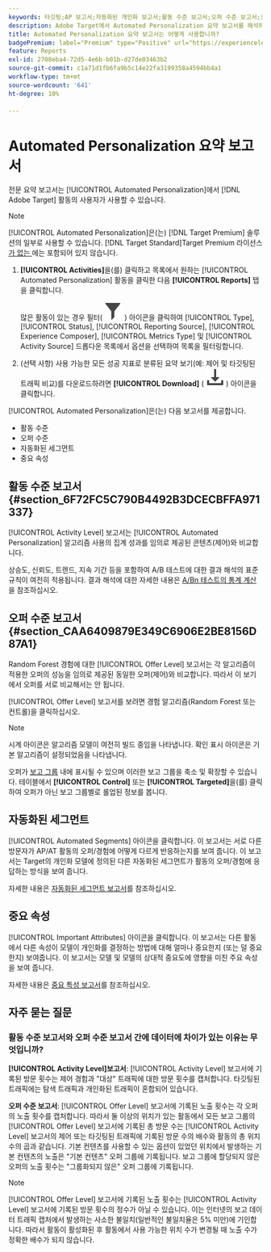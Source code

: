 ```yaml
---
keywords: 타깃팅;AP 보고서;자동화된 개인화 보고서;활동 수준 보고서;오퍼 수준 보고서;오퍼 세부 사항 보고서;faq
description: Adobe Target에서 Automated Personalization 요약 보고서를 해석하는 방법에 대해 알아봅니다. 이 보고서에서 자동화된 세그먼트 및 중요 속성 보고서로 전환할 수 있습니다.
title: Automated Personalization 요약 보고서는 어떻게 사용합니까?
badgePremium: label="Premium" type="Positive" url="https://experienceleague.adobe.com/docs/target/using/introduction/intro.html?lang=en#premium newtab=true" tooltip="Target Premium에 포함된 내용을 확인합니다."
feature: Reports
exl-id: 2708eba4-72d5-4e6b-b01b-d27de03463b2
source-git-commit: c1a71d1fb6fa9b5c14e22fa3199358a4594bb4a1
workflow-type: tm+mt
source-wordcount: '641'
ht-degree: 10%

---
```


# Automated Personalization 요약 보고서

전문 요약 보고서는 [!UICONTROL Automated Personalization]에서 [!DNL Adobe Target] 활동의 사용자가 사용할 수 있습니다.

>[!NOTE]
>
>[!UICONTROL Automated Personalization]은(는) [!DNL Target Premium] 솔루션의 일부로 사용할 수 있습니다. [!DNL Target Standard]Target Premium 라이선스[가 없는 ](/help/main/c-intro/intro.md#premium)에는 포함되어 있지 않습니다.

1. **[!UICONTROL Activities]**&#x200B;을(를) 클릭하고 목록에서 원하는 [!UICONTROL Automated Personalization] 활동을 클릭한 다음 **[!UICONTROL Reports]** 탭을 클릭합니다.

   많은 활동이 있는 경우 필터( ![필터 아이콘](/help/main/assets/icons/Filter.svg) ) 아이콘을 클릭하여 [!UICONTROL Type], [!UICONTROL Status], [!UICONTROL Reporting Source], [!UICONTROL Experience Composer], [!UICONTROL Metrics Type] 및 [!UICONTROL Activity Source] 드롭다운 목록에서 옵션을 선택하여 목록을 필터링합니다.

1. (선택 사항) 사용 가능한 모든 성공 지표로 분류된 요약 보기(예: 제어 및 타깃팅된 트래픽 비교)를 다운로드하려면 **[!UICONTROL Download]** ( ![다운로드 아이콘](/help/main/assets/icons/Download.svg) ) 아이콘을 클릭합니다.

[!UICONTROL Automated Personalization]은(는) 다음 보고서를 제공합니다.

* 활동 수준
* 오퍼 수준
* 자동화된 세그먼트
* 중요 속성

## 활동 수준 보고서 {#section_6F72FC5C790B4492B3DCECBFFA971337}

[!UICONTROL Activity Level] 보고서는 [!UICONTROL Automated Personalization] 알고리즘 사용의 집계 성과를 임의로 제공된 콘텐츠(제어)와 비교합니다.

상승도, 신뢰도, 트렌드, 지속 기간 등을 포함하여 A/B 테스트에 대한 결과 해석의 표준 규칙이 여전히 적용됩니다. 결과 해석에 대한 자세한 내용은 [A/Bn 테스트의 통계 계산](/help/main/c-reports/statistical-methodology/statistical-calculations.md)을 참조하십시오.

## 오퍼 수준 보고서 {#section_CAA6409879E349C6906E2BE8156D87A1}

Random Forest 경험에 대한 [!UICONTROL Offer Level] 보고서는 각 알고리즘이 적용한 오퍼의 성능을 임의로 제공된 동일한 오퍼(제어)와 비교합니다. 따라서 이 보기에서 오퍼를 서로 비교해서는 안 됩니다.

[!UICONTROL Offer Level] 보고서를 보려면 경험 알고리즘(Random Forest 또는 컨트롤)을 클릭하십시오.

>[!NOTE]
>
>시계 아이콘은 알고리즘 모델이 여전히 빌드 중임을 나타냅니다. 확인 표시 아이콘은 기본 알고리즘이 설정되었음을 나타냅니다.

오퍼가 [보고 그룹](/help/main/c-activities/t-automated-personalization/offer-reporting-groups-in-automated-personalization.md) 내에 표시될 수 있으며 이러한 보고 그룹을 축소 및 확장할 수 있습니다. 테이블에서 **[!UICONTROL Control]** 또는 **[!UICONTROL Targeted]**&#x200B;을(를) 클릭하여 오퍼가 아닌 보고 그룹별로 롤업된 정보를 봅니다.

## 자동화된 세그먼트

[!UICONTROL Automated Segments] 아이콘을 클릭합니다. 이 보고서는 서로 다른 방문자가 AP/AT 활동의 오퍼/경험에 어떻게 다르게 반응하는지를 보여 줍니다. 이 보고서는 Target의 개인화 모델에 정의된 다른 자동화된 세그먼트가 활동의 오퍼/경험에 응답하는 방식을 보여 줍니다.

자세한 내용은 [자동화된 세그먼트 보고서](/help/main/c-reports/c-personalization-insights-reports/automated-segments-report.md)를 참조하십시오.

## 중요 속성

[!UICONTROL Important Attributes] 아이콘을 클릭합니다. 이 보고서는 다른 활동에서 다른 속성이 모델이 개인화를 결정하는 방법에 대해 얼마나 중요한지 (또는 덜 중요한지) 보여줍니다. 이 보고서는 모델 및 모델의 상대적 중요도에 영향을 미친 주요 속성을 보여 줍니다.

자세한 내용은 [중요 특성 보고서](/help/main/c-reports/c-personalization-insights-reports/important-attributes-report.md)를 참조하십시오.

## 자주 묻는 질문

### 활동 수준 보고서와 오퍼 수준 보고서 간에 데이터에 차이가 있는 이유는 무엇입니까?

**[!UICONTROL Activity Level]보고서**: [!UICONTROL Activity Level] 보고서에 기록된 방문 횟수는 제어 경험과 &quot;대상&quot; 트래픽에 대한 방문 횟수를 캡처합니다. 타깃팅된 트래픽에는 탐색 트래픽과 개인화된 트래픽이 혼합되어 있습니다.

**오퍼 수준 보고서**: [!UICONTROL Offer Level] 보고서에 기록된 노출 횟수는 각 오퍼의 노출 횟수를 캡처합니다. 따라서 둘 이상의 위치가 있는 활동에서 모든 보고 그룹의 [!UICONTROL Offer Level] 보고서에 기록된 총 방문 수는 [!UICONTROL Activity Level] 보고서의 제어 또는 타깃팅된 트래픽에 기록된 방문 수의 배수와 활동의 총 위치 수의 곱과 같습니다. 기본 컨텐츠를 사용할 수 있는 옵션이 있었던 위치에서 발생하는 기본 컨텐츠의 노출은 &quot;기본 컨텐츠&quot; 오퍼 그룹에 기록됩니다. 보고 그룹에 할당되지 않은 오퍼의 노출 횟수는 &quot;그룹화되지 않은&quot; 오퍼 그룹에 기록됩니다.

>[!NOTE]
>
>[!UICONTROL Offer Level] 보고서에 기록된 노출 횟수는 [!UICONTROL Activity Level] 보고서에 기록된 방문 횟수의 정수가 아닐 수 있습니다. 이는 인터넷의 보고 데이터 트래픽 캡처에서 발생하는 사소한 불일치(일반적인 불일치율은 5% 미만)에 기인합니다. 따라서 활동이 활성화된 후 활동에서 사용 가능한 위치 수가 변경될 때 노출 수가 정확한 배수가 되지 않습니다.
